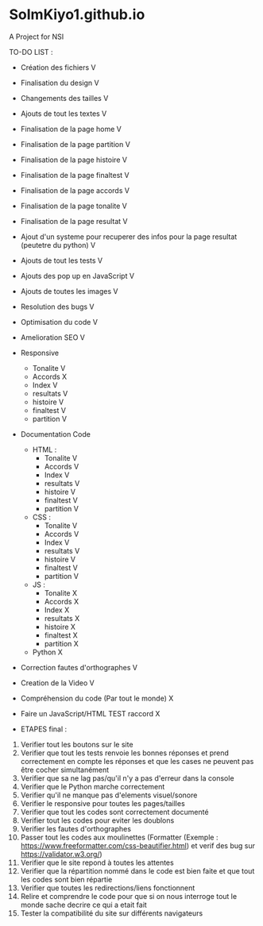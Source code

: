 # SoImKiyo1.github.io

A Project for NSI 

TO-DO LIST :
- Création des fichiers V
- Finalisation du design V
- Changements des tailles V
- Ajouts de tout les textes V
- Finalisation de la page home V
- Finalisation de la page partition V
- Finalisation de la page histoire V
- Finalisation de la page finaltest V
- Finalisation de la page accords V
- Finalisation de la page tonalite V
- Finalisation de la page resultat V
- Ajout d'un systeme pour recuperer des infos pour la page resultat (peutetre du python) V
- Ajouts de tout les tests V
- Ajouts des pop up en JavaScript V
- Ajouts de toutes les images V
- Resolution des bugs V
- Optimisation du code V
- Amelioration SEO V

- Responsive
    - Tonalite V
    - Accords X
    - Index V
    - resultats V
    - histoire V
    - finaltest V
    - partition V

- Documentation Code
    - HTML :
        - Tonalite V
        - Accords V
        - Index V
        - resultats V
        - histoire V
        - finaltest V
         - partition V
    - CSS :
        - Tonalite V
        - Accords V
        - Index V
        - resultats V
        - histoire V
        - finaltest V
        - partition V
    - JS : 
        - Tonalite X
        - Accords X
        - Index X
        - resultats X
        - histoire X
        - finaltest X
        - partition X 
    - Python X

- Correction fautes d'orthographes V
- Creation de la Video V 
- Compréhension du code (Par tout le monde) X
- Faire un JavaScript/HTML TEST raccord X

- ETAPES final :
 1. Verifier tout les boutons sur le site
 2. Verifier que tout les tests renvoie les bonnes réponses et prend correctement en compte les réponses et que les cases ne peuvent pas être cocher simultanément
 3. Verifier que sa ne lag pas/qu'il n'y a pas d'erreur dans la console
 4. Verifier que le Python marche correctement 
 5. Verifier qu'il ne manque pas d'elements visuel/sonore
 6. Verifier le responsive pour toutes les pages/tailles
 7. Verifier que tout les codes sont correctement documenté
 8. Verifier tout les codes pour eviter les doublons
 9. Verifier les fautes d'orthographes
 10. Passer tout les codes aux moulinettes (Formatter (Exemple : https://www.freeformatter.com/css-beautifier.html) et verif des bug sur https://validator.w3.org/)
 11. Verifier que le site repond à toutes les attentes
 12. Verifier que la répartition nommé dans le code est bien faite et que tout les codes sont bien répartie
 13. Verifier que toutes les redirections/liens fonctionnent
 14. Relire et comprendre le code pour que si on nous interroge tout le monde sache decrire ce qui a etait fait
 15. Tester la compatibilité du site sur différents navigateurs